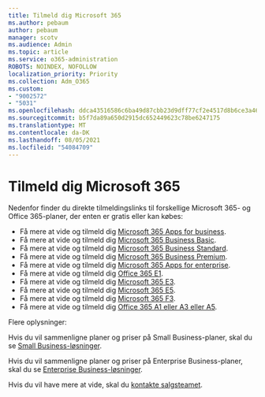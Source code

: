 ```yaml
---
title: Tilmeld dig Microsoft 365
ms.author: pebaum
author: pebaum
manager: scotv
ms.audience: Admin
ms.topic: article
ms.service: o365-administration
ROBOTS: NOINDEX, NOFOLLOW
localization_priority: Priority
ms.collection: Adm_O365
ms.custom:
- "9002572"
- "5031"
ms.openlocfilehash: ddca43516586c6ba49d87cbb23d9dff77cf2e4517d8b6ce3a46d00e535b59afb
ms.sourcegitcommit: b5f7da89a650d2915dc652449623c78be6247175
ms.translationtype: MT
ms.contentlocale: da-DK
ms.lasthandoff: 08/05/2021
ms.locfileid: "54084709"
---
```

# <a name="sign-up-for-microsoft-365"></a>Tilmeld dig Microsoft 365

Nedenfor finder du direkte tilmeldingslinks til forskellige Microsoft 365- og Office 365-planer, der enten er gratis eller kan købes:

- Få mere at vide og tilmeld dig [Microsoft 365 Apps for business](https://products.office.com/business/office-365-business?activetab=pivot%3aoverviewtab).
- Få mere at vide og tilmeld dig [Microsoft 365 Business Basic](https://products.office.com/business/office-365-business-essentials?activetab=pivot%3aoverviewtab).
- Få mere at vide og tilmeld dig [Microsoft 365 Business Standard](https://products.office.com/business/office-365-business-premium?activetab=pivot%3aoverviewtab).
- Få mere at vide og tilmeld dig [Microsoft 365 Business Premium](https://www.microsoft.com/microsoft-365/business/microsoft-365-business?activetab=pivot%3aoverviewtab).
- Få mere at vide og tilmeld dig [Microsoft 365 Apps for enterprise](https://products.office.com/business/office-365-proplus-product?activetab=pivot%3aoverviewtab).
- Få mere at vide og tilmeld dig [Office 365 E1](https://www.microsoft.com/microsoft-365/business/office-365-enterprise-e1-business-software?activetab=pivot:overviewtab).
- Få mere at vide og tilmeld dig [Microsoft 365 E3](https://www.microsoft.com/microsoft-365/enterprise-e3-business-software).
- Få mere at vide og tilmeld dig [Microsoft 365 E5](https://www.microsoft.com/microsoft-365/enterprise-e5-business-software?activetab=pivot%3aoverviewtab).
- Få mere at vide og tilmeld dig [Microsoft 365 F3](https://www.microsoft.com/microsoft-365/microsoft-365-enterprise-f3?activetab=pivot%3aoverviewtab).
- Få mere at vide og tilmeld dig [Office 365 A1 eller A3 eller A5](https://www.microsoft.com/microsoft-365/academic/compare-office-365-education-plans?activetab=tab:primaryr1).

Flere oplysninger:

Hvis du vil sammenligne planer og priser på Small Business-planer, skal du se [Small Business-løsninger](https://products.office.com/business/small-business-solutions#office-ContentAreaHeadingTemplate-1cuvapm).

Hvis du vil sammenligne planer og priser på Enterprise Business-planer, skal du se [Enterprise Business-løsninger](https://www.microsoft.com/microsoft-365/business/compare-more-office-365-for-business-plans).

Hvis du vil have mere at vide, skal du [kontakte salgsteamet](https://go.microsoft.com/fwlink/?linkid=2127718).
